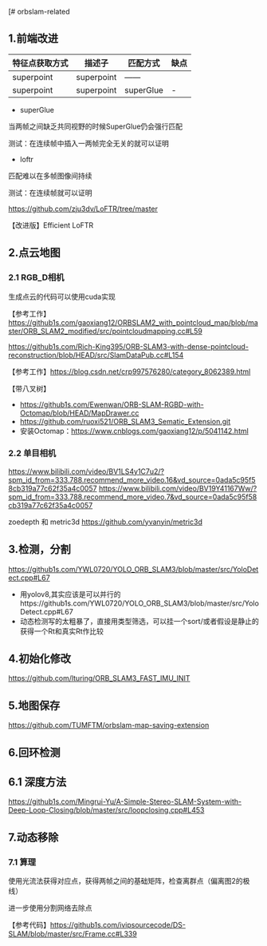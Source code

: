 [# orbslam-related

## 1.前端改进
|  特征点获取方式   | 描述子  | 匹配方式 | 缺点
|  ----  | ----  | ----  | ----  |
| superpoint  | superpoint | —— |  |
| superpoint  | superpoint | superGlue | - |

* superGlue

当两帧之间缺乏共同视野的时候SuperGlue仍会强行匹配

测试：在连续帧中插入一两帧完全无关的就可以证明

* loftr

匹配难以在多帧图像间持续

测试：在连续帧就可以证明

https://github.com/zju3dv/LoFTR/tree/master

【改进版】Efficient LoFTR

## 2.点云地图
### 2.1 RGB_D相机
生成点云的代码可以使用cuda实现

【参考工作】https://github1s.com/gaoxiang12/ORBSLAM2_with_pointcloud_map/blob/master/ORB_SLAM2_modified/src/pointcloudmapping.cc#L59

https://github1s.com/Rich-King395/ORB-SLAM3-with-dense-pointcloud-reconstruction/blob/HEAD/src/SlamDataPub.cc#L154

【参考工作】https://blog.csdn.net/crp997576280/category_8062389.html

【带八叉树】
* https://github1s.com/Ewenwan/ORB-SLAM-RGBD-with-Octomap/blob/HEAD/MapDrawer.cc
* https://github.com/ruoxi521/ORB_SLAM3_Sematic_Extension.git
* 安装Octomap：https://www.cnblogs.com/gaoxiang12/p/5041142.html
### 2.2 单目相机
https://www.bilibili.com/video/BV1LS4y1C7u2/?spm_id_from=333.788.recommend_more_video.16&vd_source=0ada5c95f58cb319a77c62f35a4c0057
https://www.bilibili.com/video/BV19Y41167Ww/?spm_id_from=333.788.recommend_more_video.7&vd_source=0ada5c95f58cb319a77c62f35a4c0057

zoedepth 和 metric3d
https://github.com/yvanyin/metric3d
## 3.检测，分割
https://github1s.com/YWL0720/YOLO_ORB_SLAM3/blob/master/src/YoloDetect.cpp#L67

* 用yolov8,其实应该是可以并行的https://github1s.com/YWL0720/YOLO_ORB_SLAM3/blob/master/src/YoloDetect.cpp#L67
* 动态检测写的太粗暴了，直接用类型筛选，可以挂一个sort/或者假设是静止的获得一个Rt和真实Rt作比较

## 4.初始化修改
https://github.com/lturing/ORB_SLAM3_FAST_IMU_INIT

## 5.地图保存
https://github.com/TUMFTM/orbslam-map-saving-extension

## 6.回环检测
## 6.1 深度方法
https://github1s.com/Mingrui-Yu/A-Simple-Stereo-SLAM-System-with-Deep-Loop-Closing/blob/master/src/loopclosing.cpp#L453

## 7.动态移除
### 7.1 算理
使用光流法获得对应点，获得两帧之间的基础矩阵，检查离群点（偏离图2的极线）

进一步使用分割网络去除点

【参考代码】https://github1s.com/ivipsourcecode/DS-SLAM/blob/master/src/Frame.cc#L339



